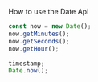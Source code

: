 How to use the Date Api 

```js
const now = new Date();
now.getMinutes();
now.getSeconds();
now.getHour();

timestamp;
Date.now();
```